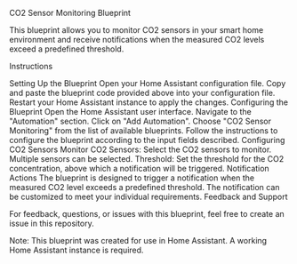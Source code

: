 CO2 Sensor Monitoring Blueprint

This blueprint allows you to monitor CO2 sensors in your smart home environment and receive notifications when the measured CO2 levels exceed a predefined threshold.

Instructions

Setting Up the Blueprint
Open your Home Assistant configuration file.
Copy and paste the blueprint code provided above into your configuration file.
Restart your Home Assistant instance to apply the changes.
Configuring the Blueprint
Open the Home Assistant user interface.
Navigate to the "Automation" section.
Click on "Add Automation".
Choose "CO2 Sensor Monitoring" from the list of available blueprints.
Follow the instructions to configure the blueprint according to the input fields described.
Configuring CO2 Sensors
Monitor CO2 Sensors: Select the CO2 sensors to monitor. Multiple sensors can be selected.
Threshold: Set the threshold for the CO2 concentration, above which a notification will be triggered.
Notification Actions
The blueprint is designed to trigger a notification when the measured CO2 level exceeds a predefined threshold.
The notification can be customized to meet your individual requirements.
Feedback and Support

For feedback, questions, or issues with this blueprint, feel free to create an issue in this repository.

Note: This blueprint was created for use in Home Assistant. A working Home Assistant instance is required.
